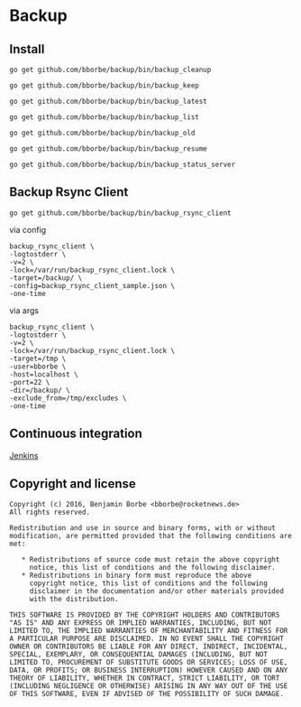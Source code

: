 # Backup

## Install

`go get github.com/bborbe/backup/bin/backup_cleanup`

`go get github.com/bborbe/backup/bin/backup_keep`

`go get github.com/bborbe/backup/bin/backup_latest`

`go get github.com/bborbe/backup/bin/backup_list`

`go get github.com/bborbe/backup/bin/backup_old`

`go get github.com/bborbe/backup/bin/backup_resume`

`go get github.com/bborbe/backup/bin/backup_status_server`

## Backup Rsync Client

`go get github.com/bborbe/backup/bin/backup_rsync_client`

via config

```
backup_rsync_client \
-logtostderr \
-v=2 \
-lock=/var/run/backup_rsync_client.lock \
-target=/backup/ \
-config=backup_rsync_client_sample.json \
-one-time
```

via args

```
backup_rsync_client \
-logtostderr \
-v=2 \
-lock=/var/run/backup_rsync_client.lock \
-target=/tmp \
-user=bborbe \
-host=localhost \
-port=22 \
-dir=/backup/ \
-exclude_from=/tmp/excludes \
-one-time
```

## Continuous integration

[Jenkins](https://www.benjamin-borbe.de/jenkins/job/Go-Backup/)

## Copyright and license

    Copyright (c) 2016, Benjamin Borbe <bborbe@rocketnews.de>
    All rights reserved.
    
    Redistribution and use in source and binary forms, with or without
    modification, are permitted provided that the following conditions are
    met:
    
       * Redistributions of source code must retain the above copyright
         notice, this list of conditions and the following disclaimer.
       * Redistributions in binary form must reproduce the above
         copyright notice, this list of conditions and the following
         disclaimer in the documentation and/or other materials provided
         with the distribution.

    THIS SOFTWARE IS PROVIDED BY THE COPYRIGHT HOLDERS AND CONTRIBUTORS
    "AS IS" AND ANY EXPRESS OR IMPLIED WARRANTIES, INCLUDING, BUT NOT
    LIMITED TO, THE IMPLIED WARRANTIES OF MERCHANTABILITY AND FITNESS FOR
    A PARTICULAR PURPOSE ARE DISCLAIMED. IN NO EVENT SHALL THE COPYRIGHT
    OWNER OR CONTRIBUTORS BE LIABLE FOR ANY DIRECT, INDIRECT, INCIDENTAL,
    SPECIAL, EXEMPLARY, OR CONSEQUENTIAL DAMAGES (INCLUDING, BUT NOT
    LIMITED TO, PROCUREMENT OF SUBSTITUTE GOODS OR SERVICES; LOSS OF USE,
    DATA, OR PROFITS; OR BUSINESS INTERRUPTION) HOWEVER CAUSED AND ON ANY
    THEORY OF LIABILITY, WHETHER IN CONTRACT, STRICT LIABILITY, OR TORT
    (INCLUDING NEGLIGENCE OR OTHERWISE) ARISING IN ANY WAY OUT OF THE USE
    OF THIS SOFTWARE, EVEN IF ADVISED OF THE POSSIBILITY OF SUCH DAMAGE.
